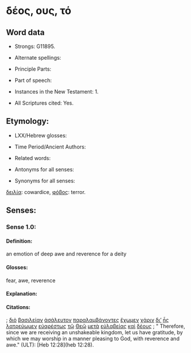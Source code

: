 # δέος, ους, τό

<!-- Status: S2=NeedsFinalCheck -->
<!-- Lexica used for edits:   -->

## Word data

* Strongs: G11895.


* Alternate spellings:

* Principle Parts: 

* Part of speech: 

* Instances in the New Testament: 1.

* All Scriptures cited: Yes.

## Etymology: 

* LXX/Hebrew glosses: 


* Time Period/Ancient Authors: 


* Related words: 

* Antonyms for all senses:

* Synonyms for all senses: 

[δειλία](../G11670/01.md): cowardice, 
 [φόβος](../G54010/01.md): terror.

## Senses:

### Sense  1.0: 

#### Definition:

an emotion of deep awe and reverence for a deity

#### Glosses: 

fear, awe, reverence

#### Explanation: 


#### Citations: 

; [διὸ](../G13520/01.md) [βασιλείαν](../G09320/01.md) [ἀσάλευτον](../G07610/01.md) [παραλαμβάνοντες](../G38800/01.md) [ἔχωμεν](../G21920/01.md) [χάριν](../G54850/01.md) [δι’](../G12230/01.md) [ἧς](../G37390/01.md) [λατρεύωμεν](../G30000/01.md) [εὐαρέστως](../G21020/01.md) [τῷ](../G35880/01.md) [Θεῷ](../G23160/01.md) [μετὰ](../G33260/01.md) [εὐλαβείας](../G21240/01.md) [καὶ](../G25320/01.md) [δέους](../G11895/01.md)
; " Therefore, since we are receiving an unshakeable kingdom, let us have gratitude, by which we may worship in a manner pleasing to God, with reverence and awe." (ULT): 
[Heb 12:28](heb 12:28).

